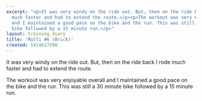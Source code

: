 ```yaml
---
excerpt: "<p>It was very windy on the ride out. But, then on the ride back I rode
  much faster and had to extend the route.</p><p>The workout was very enjoyable overall
  and I maintained a good pace on the bike and the run. This was still a 30 minute
  bike followed by a 15 minute run.</p>"
layout: training_diary
title: 'Multi #6 (Brick)'
created: 1414627200
---
```

<p>It was very windy on the ride out. But, then on the ride back I rode much faster and had to extend the route.</p><p>The workout was very enjoyable overall and I maintained a good pace on the bike and the run. This was still a 30 minute bike followed by a 15 minute run.</p>
